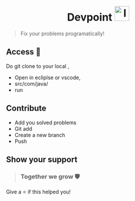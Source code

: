 <h1 align="center"> Devpoint <img alt="logo" src="https://cdn-icons-png.flaticon.com/512/311/311334.png?w=826" width="40px"/> </h1>
<!-- <p>
  <img alt="Version" src="https://img.shields.io/badge/version-1.0.0-blue.svg?cacheSeconds=2592000" />
  <a href="#" target="_blank">
    <img alt="License: ISC" src="https://img.shields.io/badge/License-ISC-yellow.svg" />
  </a>
</p> -->

> Fix your problems programatically!

## Access 🧾

  Do git clone to your local ,
- Open in ecliplse or vscode,
- src/com/java/<file>
- run

## Contribute

- Add you solved problems
- Git add
- Create a new branch
- Push


<!-- 👤 **[Shankar Anand](https://shan-tech.github.io/)** <br> -->



## Show your support
>### Together we grow 🛡️

Give a ⭐️ if this helped you!
